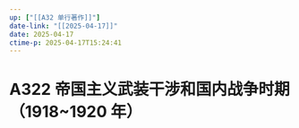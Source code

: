 ```yaml
---
up: ["[[A32 单行著作]]"]
date-link: "[[2025-04-17]]"
date: 2025-04-17
ctime-p: 2025-04-17T15:24:41
---
```


# A322 帝国主义武装干涉和国内战争时期（1918~1920 年）

